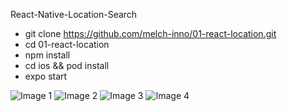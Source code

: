 React-Native-Location-Search

* git clone https://github.com/melch-inno/01-react-location.git
* cd 01-react-location
* npm install
* cd ios && pod install 
* expo start


![Image 1](./src/Images/welcome.png)
![Image 2](./src/Images/list.png)
![Image 3](./src/Images/Search.png)
![Image 4](./src/Images/selected.png)